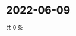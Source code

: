 # 2022-06-09

共 0 条

<!-- BEGIN WEIBO -->
<!-- 最后更新时间 Thu Jun 09 2022 19:12:49 GMT+0800 (China Standard Time) -->

<!-- END WEIBO -->
